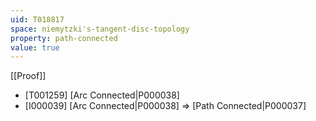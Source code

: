 ```yaml
---
uid: T018817
space: niemytzki's-tangent-disc-topology
property: path-connected
value: true
---
```

[[Proof]]

* [T001259] [Arc Connected|P000038]
* [I000039] [Arc Connected|P000038] => [Path Connected|P000037]


